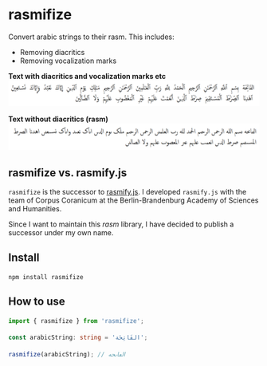 # rasmifize

Convert arabic strings to their rasm. This includes:

* Removing diacritics
* Removing vocalization marks

**Text with diacritics and vocalization marks etc**
![First sura of the Qur'an with diacritics and vocalization marks etc](assets/quranic_text_with_diacritics.png)

**Text without diacritics (rasm)**
![First sura of the Qur'an rasmified](assets/quranic_text_rasmifized.png)

## rasmifize vs. rasmify.js

`rasmifize` is the successor to [rasmify.js](https://github.com/telota/rasmify.js/). I developed `rasmify.js` with the team of Corpus Coranicum at the Berlin-Brandenburg Academy of Sciences and Humanities.

Since I want to maintain this *rasm* library, I have decided to publish a successor under my own name.

## Install

```
npm install rasmifize
```

## How to use

```ts
import { rasmifize } from 'rasmifize';

const arabicString: string = 'الفَاتِحَة';

rasmifize(arabicString); // الڡاٮحه
```